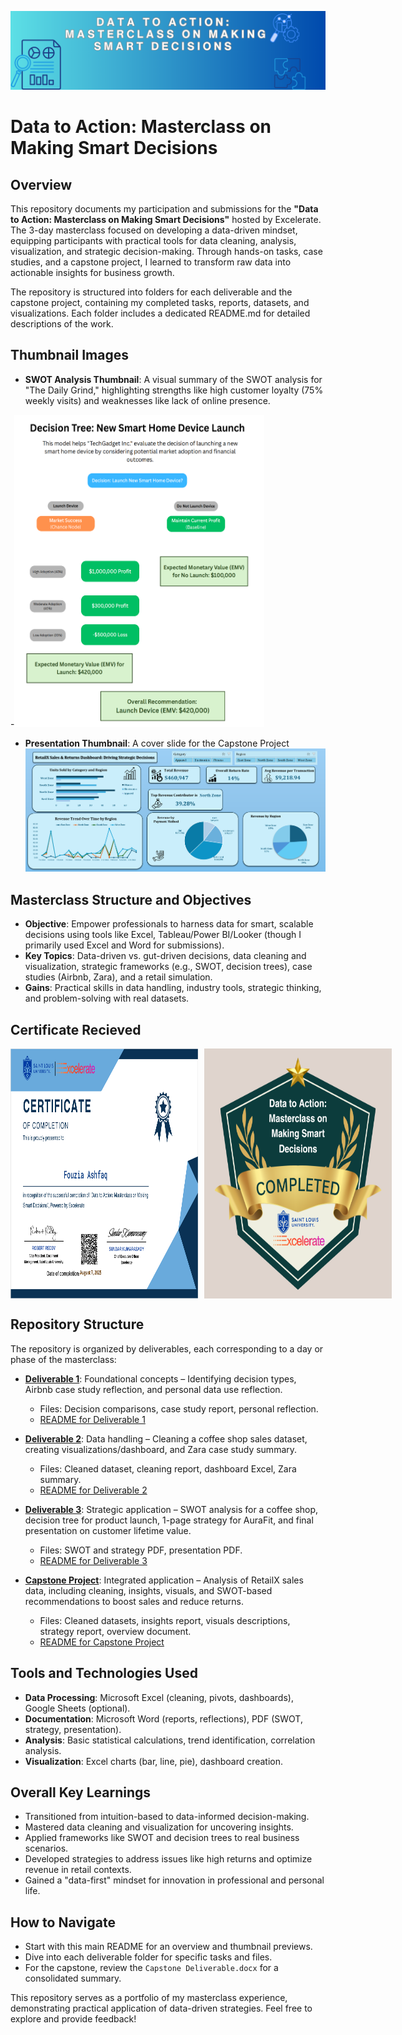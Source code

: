 ![Banner](https://github.com/Fouzia0298/Data-to-Action-Masterclass-on-Making-Smart-Decisions/blob/main/Images/Banner.png)
# Data to Action: Masterclass on Making Smart Decisions

## Overview
This repository documents my participation and submissions for the **"Data to Action: Masterclass on Making Smart Decisions"** hosted by Excelerate. The 3-day masterclass focused on developing a data-driven mindset, equipping participants with practical tools for data cleaning, analysis, visualization, and strategic decision-making. Through hands-on tasks, case studies, and a capstone project, I learned to transform raw data into actionable insights for business growth.

The repository is structured into folders for each deliverable and the capstone project, containing my completed tasks, reports, datasets, and visualizations. Each folder includes a dedicated README.md for detailed descriptions of the work.

## Thumbnail Images
- **SWOT Analysis Thumbnail**: A visual summary of the SWOT analysis for "The Daily Grind," highlighting strengths like high customer loyalty (75% weekly visits) and weaknesses like lack of online presence.
  
-<img src="https://github.com/Fouzia0298/Data-to-Action-Masterclass-on-Making-Smart-Decisions/blob/main/Images/SWOT_Analysis_Thumbnail.PNG" alt="SWOT Analysis Thumbnail" width="400" height="500">
- **Presentation Thumbnail**: A cover slide for the Capstone Project ![Presentation Thumbnail](https://github.com/Fouzia0298/Data-to-Action-Masterclass-on-Making-Smart-Decisions/blob/main/Images/Dashboard.PNG)

## Masterclass Structure and Objectives
- **Objective**: Empower professionals to harness data for smart, scalable decisions using tools like Excel, Tableau/Power BI/Looker (though I primarily used Excel and Word for submissions).
- **Key Topics**: Data-driven vs. gut-driven decisions, data cleaning and visualization, strategic frameworks (e.g., SWOT, decision trees), case studies (Airbnb, Zara), and a retail simulation.
- **Gains**: Practical skills in data handling, industry tools, strategic thinking, and problem-solving with real datasets.
## Certificate Recieved
<div style="display: flex; gap: 10px;">
  <img src="https://github.com/Fouzia0298/Data-to-Action-Masterclass-on-Making-Smart-Decisions/blob/main/Images/Certificate.PNG" alt="Certificate Thumbnail" width="300" height="400">
  <img src="https://github.com/Fouzia0298/Data-to-Action-Masterclass-on-Making-Smart-Decisions/blob/main/Images/Badge.png" alt="Badge Thumbnail" width="300" height="400">
</div>

## Repository Structure
The repository is organized by deliverables, each corresponding to a day or phase of the masterclass:

- **[Deliverable 1](./Deliverable1)**: Foundational concepts – Identifying decision types, Airbnb case study reflection, and personal data use reflection.
  - Files: Decision comparisons, case study report, personal reflection.
  - [README for Deliverable 1](./Deliverable1/README.md)

- **[Deliverable 2](./Deliverable2)**: Data handling – Cleaning a coffee shop sales dataset, creating visualizations/dashboard, and Zara case study summary.
  - Files: Cleaned dataset, cleaning report, dashboard Excel, Zara summary.
  - [README for Deliverable 2](./Deliverable2/README.md)

- **[Deliverable 3](./Deliverable3)**: Strategic application – SWOT analysis for a coffee shop, decision tree for product launch, 1-page strategy for AuraFit, and final presentation on customer lifetime value.
  - Files: SWOT and strategy PDF, presentation PDF.
  - [README for Deliverable 3](./Deliverable3/README.md)

- **[Capstone Project](./Capstone)**: Integrated application – Analysis of RetailX sales data, including cleaning, insights, visuals, and SWOT-based recommendations to boost sales and reduce returns.
  - Files: Cleaned datasets, insights report, visuals descriptions, strategy report, overview document.
  - [README for Capstone Project](./Capstone/README.md)

## Tools and Technologies Used
- **Data Processing**: Microsoft Excel (cleaning, pivots, dashboards), Google Sheets (optional).
- **Documentation**: Microsoft Word (reports, reflections), PDF (SWOT, strategy, presentation).
- **Analysis**: Basic statistical calculations, trend identification, correlation analysis.
- **Visualization**: Excel charts (bar, line, pie), dashboard creation.

## Overall Key Learnings
- Transitioned from intuition-based to data-informed decision-making.
- Mastered data cleaning and visualization for uncovering insights.
- Applied frameworks like SWOT and decision trees to real business scenarios.
- Developed strategies to address issues like high returns and optimize revenue in retail contexts.
- Gained a "data-first" mindset for innovation in professional and personal life.

## How to Navigate
- Start with this main README for an overview and thumbnail previews.
- Dive into each deliverable folder for specific tasks and files.
- For the capstone, review the `Capstone Deliverable.docx` for a consolidated summary.

This repository serves as a portfolio of my masterclass experience, demonstrating practical application of data-driven strategies. Feel free to explore and provide feedback!

